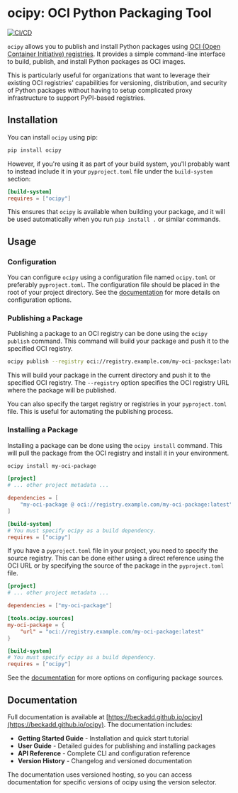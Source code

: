 # ocipy: OCI Python Packaging Tool

[![CI/CD](https://github.com/beckadd/ocipy/actions/workflows/ci.yml/badge.svg)](https://github.com/beckadd/ocipy/actions/workflows/ci.yml)

`ocipy` allows you to publish and install Python packages using [OCI (Open Container Initiative) registries](https://opencontainers.org/). It provides a simple command-line interface to build, publish, and install Python packages as OCI images.

This is particularly useful for organizations that want to leverage their existing OCI registries' capabilities for versioning, distribution, and security of Python packages without having to setup complicated proxy infrastructure to support PyPI-based registries.

## Installation

You can install `ocipy` using pip:

```bash
pip install ocipy
```

However, if you're using it as part of your build system, you'll probably want to instead include it in your `pyproject.toml` file under the `build-system` section:

```toml
[build-system]
requires = ["ocipy"]
```

This ensures that `ocipy` is available when building your package, and it will be used automatically when you run `pip install .` or similar commands.

## Usage

### Configuration

You can configure `ocipy` using a configuration file named `ocipy.toml` or preferably `pyproject.toml`. The configuration file should be placed in the root of your project directory. See the [documentation](#) for more details on configuration options.

### Publishing a Package

Publishing a package to an OCI registry can be done using the `ocipy publish` command. This command will build your package and push it to the specified OCI registry.

```bash
ocipy publish --registry oci://registry.example.com/my-oci-package:latest
```

This will build your package in the current directory and push it to the specified OCI registry. The `--registry` option specifies the OCI registry URL where the package will be published.

You can also specify the target registry or registries in your `pyproject.toml` file. This is useful for automating the publishing process.

### Installing a Package

Installing a package can be done using the `ocipy install` command. This will pull the package from the OCI registry and install it in your environment.

```bash
ocipy install my-oci-package
```

```toml
[project]
# ... other project metadata ...

dependencies = [
    "my-oci-package @ oci://registry.example.com/my-oci-package:latest"
]

[build-system]
# You must specify ocipy as a build dependency.
requires = ["ocipy"]
```

If you have a `pyproject.toml` file in your project, you need to specify the source registry. This can be done either using a direct reference using the OCI URL or by specifying the source of the package in the `pyproject.toml` file.

```toml
[project]
# ... other project metadata ...

dependencies = ["my-oci-package"]

[tools.ocipy.sources]
my-oci-package = {
    "url" = "oci://registry.example.com/my-oci-package:latest"
}

[build-system]
# You must specify ocipy as a build dependency.
requires = ["ocipy"]
```

See the [documentation](#) for more options on configuring package sources.

## Documentation

Full documentation is available at [https://beckadd.github.io/ocipy](https://beckadd.github.io/ocipy). The documentation includes:

- **Getting Started Guide** - Installation and quick start tutorial
- **User Guide** - Detailed guides for publishing and installing packages
- **API Reference** - Complete CLI and configuration reference
- **Version History** - Changelog and versioned documentation

The documentation uses versioned hosting, so you can access documentation for specific versions of ocipy using the version selector.
